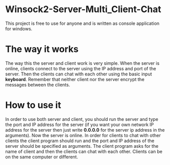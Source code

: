# Winsock2-Server-Multi_Client-Chat
This project is free to use for anyone and is written as console application for windows.

# The way it works
The way this the server and client work is very simple. When the server is online, clients connect to the server using the IP address and port of the server. Then the clients
can chat with each other using the basic input **keyboard**. Remember that neither client nor the server encrypt the messages between the clients.

# How to use it
In order to use both server and client, you should run the server and type the port and IP address for the server (if you want your own network IP address for the server then just write **0.0.0.0** for the server ip address in the arguments). Now the server is online. In order for clients to chat with other clients the client program should run and the port and IP address of the server should be specified as arguments. The client program asks for the name of client and then the clients can chat with each other.
Clients can be on the same computer or different.

